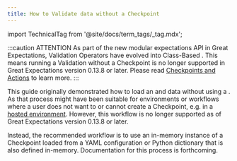 ```yaml
---
title: How to Validate data without a Checkpoint
---
```

import TechnicalTag from '@site/docs/term_tags/_tag.mdx';

:::caution ATTENTION
As part of the new modular expectations API in Great Expectations, Validation Operators have evolved into Class-Based <TechnicalTag tag="checkpoint" text="Checkpoints" />. This means running a Validation without a Checkpoint is no longer supported in Great Expectations version 0.13.8 or later. Please read [Checkpoints and Actions](../../../reference/checkpoints_and_actions.md) to learn more.
:::

This guide originally demonstrated how to load an <TechnicalTag tag="expectation_suite" text="Expectation Suite" /> and <TechnicalTag tag="validate" text="Validate" /> data without using a <TechnicalTag tag="checkpoint" text="Checkpoint" />. As that process might have been suitable for environments or workflows where a user does not want to or cannot create a Checkpoint, e.g. in a [hosted environment](../../../deployment_patterns/how_to_instantiate_a_data_context_hosted_environments.md).  However, this workflow is no longer supported as of Great Expectations version 0.13.8 or later.

Instead, the recommended workflow is to use an in-memory instance of a Checkpoint loaded from a YAML configuration or Python dictionary that is also defined in-memory.  Documentation for this process is forthcoming.


